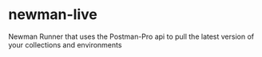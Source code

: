# newman-live
Newman Runner that uses the Postman-Pro api to pull the latest version of your collections and environments
